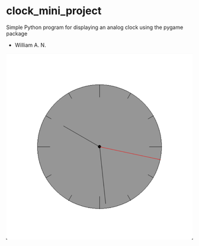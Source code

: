 # clock_mini_project
Simple Python program for displaying an analog clock using the pygame package

- William A. N.

![alt text](https://github.com/Nieeeb/clock_mini_project/blob/origin/example.gif?raw=true)
